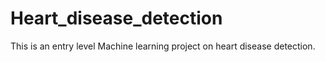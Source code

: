 # Heart_disease_detection
This is an entry level Machine learning project on heart disease detection. 
